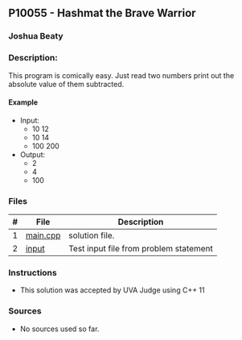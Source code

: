 ## P10055 - Hashmat the Brave Warrior
### Joshua Beaty
### Description:

This program is comically easy. Just read two numbers print out the absolute value of them subtracted.

#### Example

- Input: 
    - 10 12 
    - 10 14
    - 100 200
- Output: 
    - 2
    - 4
    - 100

### Files

|   #   | File                       | Description                                                |
| :---: | -------------------------- | ---------------------------------------------------------- |
|   1   | [main.cpp](./main.cpp)     | solution file.                                             |
|   2   | [input](./input)           | Test input file from problem statement                     |

### Instructions

- This solution was accepted by UVA Judge using C++ 11

### Sources

- No sources used so far.